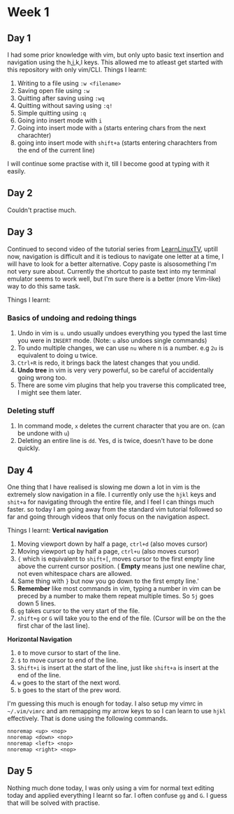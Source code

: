 # Week 1

## Day 1
I had some prior knowledge with vim, but only upto basic text insertion and navigation using the h,j,k,l keys. This allowed me to atleast get started with this repository with only vim/CLI.
Things I learnt:
1. Writing to a file using `:w <filename>`
2. Saving open file using `:w`
3. Quitting after saving using `:wq`
4. Quitting without saving using `:q!`
5. Simple quitting using `:q`
6. Going into insert mode with `i`
7. Going into insert mode with `a` (starts entering chars from the next charachter)
8. going into insert mode with `shift+a` (starts entering charachters from the end of the current line)

I will continue some practise with it, till I become good at typing with it easily.

## Day 2
Couldn't practise much.

## Day 3
Continued to second video of the tutorial series from [LearnLinuxTV](https://www.youtube.com/c/LearnLinuxtv), uptill now, navigation is difficult and it is tedious to navigate one letter at a time, I will have to look for a better alternative. Copy paste is alsosomething I'm not very sure about. Currently the shortcut to paste text into my terminal emulator seems to work well, but I'm sure there is a better (more Vim-like) way to do this same task.

Things I learnt:
### Basics of undoing and redoing things
1. Undo in vim is `u`. undo usually undoes everything you typed the last time you were in `INSERT` mode. (Note: `u` also undoes single commands)
2. To undo multiple changes, we can use `nu` where n is a number. e.g `2u` is equivalent to doing u twice.
3. `Ctrl+R` is redo, it brings back the latest changes that you undid.
4. **Undo tree** in vim is very very powerful, so be careful of accidentally going wrong too.
5. There are some vim plugins that help you traverse this complicated tree, I might see them later.

### Deleting stuff
1. In command mode, `x` deletes the current character that you are on. (can be undone with `u`)
2. Deleting an entire line is `dd`. Yes, d is twice, doesn't have to be done quickly.


## Day 4
One thing that I have realised is slowing me down a lot in vim is the extremely slow navigation in a file. I currently only use the `hjkl` keys and `shit+a` for navigating through the entire file, and I feel I can things much faster. so today I am going away from the standard vim tutorial followed so far and going through videos that only focus on the navigation aspect.

Things I learnt:
**Vertical navigation**
1. Moving viewport down by half a page, `ctrl+d` (also moves cursor)
2. Moving viewport up by half a page, `ctrl+u` (also moves cursor)
3. `{` which is equivalent to `shift+[`, moves cursor to the first empty line above the current cursor position. ( **Empty** means just one newline char, not even whitespace chars are allowed.
4. Same thing with `}` but now you go down to the first empty line.'
5. **Remember** like most commands in vim, typing a number in vim can be preced by a number to make them repeat multiple times. So `5j` goes down 5 lines.
6. `gg` takes cursor to the very start of the file.
7. `shift+g` or `G` will take you to the end of the file. (Cursor will be on the the first char of the last line).

**Horizontal Navigation**
1. `0` to move cursor to start of the line.
2. `$` to move cursor to end of the line.
3. `Shift+i` is insert at the start of the line, just like `shift+a` is insert at the end of the line.
4. `w` goes to the start of the next word.
5. `b` goes to the start of the prev word.

I'm guessing this much is enough for today. I also setup my vimrc in `~/.vim/vimrc` and am remapping my arrow keys to <nop> so I can learn to use `hjkl` effectively. That is done using the following commands.
```
nnoremap <up> <nop>
nnoremap <down> <nop>
nnoremap <left> <nop>
nnoremap <right> <nop>
```

## Day 5
Nothing much done today, I was only using a vim for normal text editing today and applied everything I learnt so far. I often confuse `gg` and `G`. I guess that will be solved with practise.
